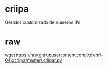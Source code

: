 # criipa
 Gerador customizado de numeros IPs
#
# raw
wget https://raw.githubusercontent.com/Xdwnff-04x/criipa/master/.criipar.py


